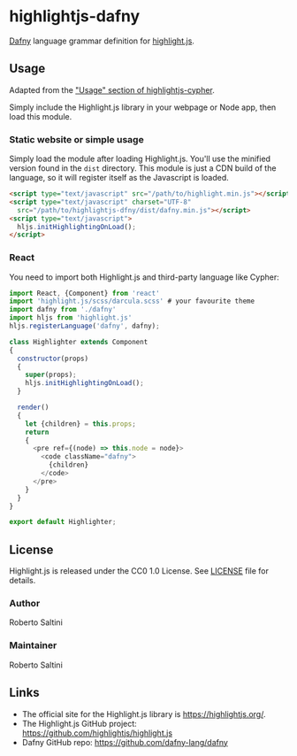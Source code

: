 # highlightjs-dafny

[Dafny](https://github.com/dafny-lang/dafny) language grammar definition for [highlight.js](https://highlightjs.org/).

## Usage
Adapted from the ["Usage" section of highlightjs-cypher](https://github.com/highlightjs/highlightjs-cypher#usage).


Simply include the Highlight.js library in your webpage or Node app, then load this module.

### Static website or simple usage

Simply load the module after loading Highlight.js. You'll use the minified version found in the `dist` directory. This module is just a CDN build of the language, so it will register itself as the Javascript is loaded.

```html
<script type="text/javascript" src="/path/to/highlight.min.js"></script>
<script type="text/javascript" charset="UTF-8"
  src="/path/to/highlightjs-dfny/dist/dafny.min.js"></script>
<script type="text/javascript">
  hljs.initHighlightingOnLoad();
</script>
```

<!-- ### Using directly from the UNPKG CDN

```html
<script type="text/javascript"
  src="https://unpkg.com/highlightjs-dafny/dist/dafny.min.js"></script>
```

- More info: <https://unpkg.com>

### With Node or another build system

If you're using Node / Webpack / Rollup / Browserify, etc, simply require the language module, then register it with Highlight.js.

```javascript
var hljs = require('highlightjs');
var hljsDafny = require('highlightjs-dafny');

hljs.registerLanguage("dafny", hljsDafny);
hljs.initHighlightingOnLoad();
``` -->

### React

You need to import both Highlight.js and third-party language like Cypher:

```js
import React, {Component} from 'react'
import 'highlight.js/scss/darcula.scss' # your favourite theme
import dafny from './dafny'
import hljs from 'highlight.js'
hljs.registerLanguage('dafny', dafny);

class Highlighter extends Component
{
  constructor(props)
  {
    super(props);
    hljs.initHighlightingOnLoad();
  }

  render()
  {
    let {children} = this.props;
    return
    {
      <pre ref={(node) => this.node = node}>
        <code className="dafny">
          {children}
        </code>
      </pre>
    }
  }
}

export default Highlighter;
```

## License

Highlight.js is released under the CC0 1.0 License. See [LICENSE][1] file
for details.

### Author

Roberto Saltini

### Maintainer

Roberto Saltini

## Links

- The official site for the Highlight.js library is <https://highlightjs.org/>.
- The Highlight.js GitHub project: <https://github.com/highlightjs/highlight.js>
- Dafny GitHub repo: <https://github.com/dafny-lang/dafny>

[1]: https://github.com/highlightjs/highlightjs-cypher/blob/master/LICENSE